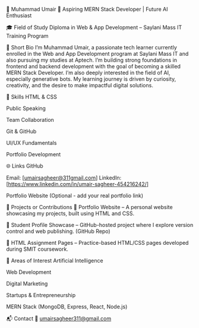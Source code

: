👤 Muhammad Umair
📌 Aspiring MERN Stack Developer | Future AI Enthusiast

🎓 Field of Study
Diploma in Web & App Development – Saylani Mass IT Training Program


🧾 Short Bio
I’m Muhammad Umair, a passionate tech learner currently enrolled in the Web and App Development program at Saylani Mass IT and also pursuing my studies at Aptech. I’m building strong foundations in frontend and backend development with the goal of becoming a skilled MERN Stack Developer. I’m also deeply interested in the field of AI, especially generative bots. My learning journey is driven by curiosity, creativity, and the desire to make impactful digital solutions.

💼 Skills
HTML & CSS

Public Speaking


Team Collaboration

Git & GitHub

UI/UX Fundamentals

Portfolio Development

🌐 Links
GitHub

Email: [umairsagheer@311gmail.com]
LinkedIn: [https://www.linkedin.com/in/umair-sagheer-454216242/]


Portfolio Website (Optional - add your real portfolio link)

🚀 Projects or Contributions
📂 Portfolio Website – A personal website showcasing my projects, built using HTML and CSS.

📂 Student Profile Showcase – GitHub-hosted project where I explore version control and web publishing. (GitHub Repo)

📂 HTML Assignment Pages – Practice-based HTML/CSS pages developed during SMIT coursework.

🎯 Areas of Interest
Artificial Intelligence

Web Development

Digital Marketing

Startups & Entrepreneurship

MERN Stack (MongoDB, Express, React, Node.js)

📬 Contact
📧 umairsagheer311@gmail.com

